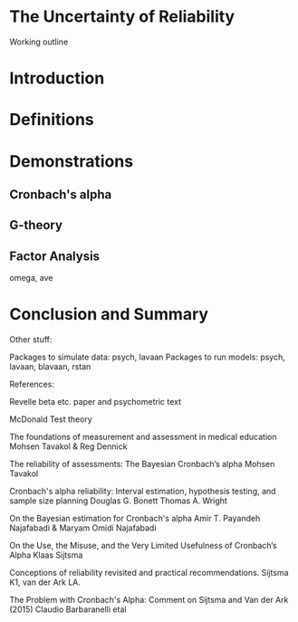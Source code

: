 # The Uncertainty of Reliability

Working outline

# Introduction

# Definitions

# Demonstrations

## Cronbach's alpha

## G-theory



## Factor Analysis

omega, ave

# Conclusion and Summary



Other stuff:

Packages to simulate data: psych, lavaan
Packages to run models: psych, lavaan, blavaan, rstan



References:

Revelle beta etc. paper and psychometric text

McDonald Test theory

The foundations of measurement and assessment in medical education
Mohsen Tavakol & Reg Dennick

The reliability of assessments: The Bayesian Cronbach’s alpha
Mohsen Tavakol

Cronbach's alpha reliability: Interval estimation, hypothesis testing, and sample size planning
Douglas G. Bonett
Thomas A. Wright

On the Bayesian estimation for Cronbach's alpha
Amir T. Payandeh Najafabadi & Maryam Omidi Najafabadi

On the Use, the Misuse, and the Very Limited Usefulness of Cronbach’s Alpha
Klaas Sijtsma

Conceptions of reliability revisited and practical recommendations.
Sijtsma K1, van der Ark LA.

The Problem with Cronbach's Alpha: Comment on Sijtsma and Van der Ark (2015)
Claudio Barbaranelli etal